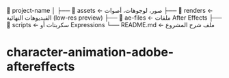 
📁 project-name
│
├── 📂 assets           ← صور، لوجوهات، أصوات
├── 📂 renders          ← الفيديوهات النهائية (low-res preview)
├── 📂 ae-files         ← ملفات After Effects
├── 📂 scripts          ← سكربتات أو Expressions
└── README.md           ← ملف شرح المشروع
# character-animation-adobe-aftereffects

